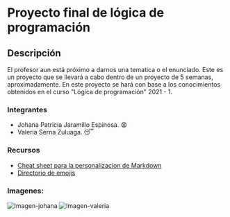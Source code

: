 # Proyecto final de lógica de programación

## Descripción
El profesor aun está próximo a darnos una tematica o el enunciado. 
Este es un proyecto que se llevará a cabo dentro de un proyecto de 5 semanas, aproximadamente. En este proyecto se hará con base a los conocimientos obtenidos en el curso "Lógica de programación" 2021 - 1.

### Integrantes 
- Johana Patricia Jaramillo Espinosa. :anguished:
- Valeria Serna Zuluaga. :sleeping:   

### Recursos
- [Cheat sheet para la personalizacion de Markdown](https://github.com/adam-p/markdown-here/wiki/Markdown-Cheatsheet#links)
- [Directorio de emojis](https://gist.github.com/rxaviers/7360908)

### Imagenes: 

![Imagen-johana](https://i.pinimg.com/originals/f0/51/0b/f0510b3bc999cc51a8555a2bf4f7d103.jpg)
![Imagen-valeria](https://data.whicdn.com/images/349119548/original.jpg)


